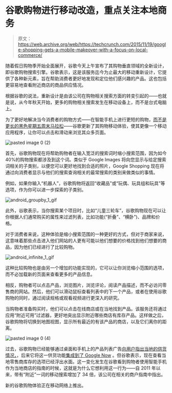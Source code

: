 # 谷歌购物进行移动改造，重点关注本地商务 

> 原文：<https://web.archive.org/web/https://techcrunch.com/2015/11/19/google-shopping-gets-a-mobile-makeover-with-a-focus-on-local-commerce/>

随着假日购物季开始全面展开，谷歌今天上午宣布了其购物垂直领域的全新设计，即谷歌购物搜索引擎。谷歌表示，这是该服务迄今为止最大的移动重新设计，它提供了各种新元素，旨在帮助消费者更好地发现和定位他们感兴趣的产品。这也包括更容易地查看附近商店的商品供应情况。

根据谷歌的说法，重新设计是由该公司在购物相关搜索方面的转变引起的——也就是说，从今年秋天开始，更多的购物相关搜索发生在移动设备上，而不是台式电脑上。

为了更好地解决当今消费者的购物方式——在智能手机上进行更短的购物，[而不是更长的黑色星期五周末马拉松](https://web.archive.org/web/20221208195902/http://adwords.blogspot.com/2015/10/2015-holiday-trends-shopping-moments.html)——谷歌更新了其购物移动体验，使其更像一个移动应用程序，让你可以点击和滑动来浏览其众多页面。

![pasted image 0 (2)](img/b870a60ec3345e4c50d7d1296c7ca67f.png)

首先，谷歌购物现在将帮助购物者在输入宽泛的搜索词时缩小搜索范围，因为如今 40%的购物搜索都涉及到这个词。类似于 Google Images 将向您显示与给定搜索词相关的子类别，以便您可以更好地找到合适的照片，Google Shopping 现在将通过向消费者显示与他们的搜索查询相关的最常搜索的类别来做类似的事情。

例如，如果你输入“机器人”，谷歌购物将返回“收藏品”或“玩偶、玩具组和玩具”等选项，作为你可以进一步探索的子类别。

![android_groupby_1_gif](img/e4c8e1edc4ae0820af1c8d29718ca755.png)

此外，谷歌表示，当你搜索某个项目时，比如“儿童三轮车”，谷歌购物现在可以让你根据人们通常购买的属性来过滤列表，比如功能(“折叠”、“横卧”)、品牌和价格。

对于消费者来说，这种体验是缩小搜索范围的一种更好的方式，但对于商家来说，这意味着那些点击进入他们网站的人更有可能以他们想要的价格找到他们想要的商品，因为他们已经进行了比较购物。

![android_infinite_1_gif](img/010416119e6d9e725c10af9af77a5ae9.png)

这种比较购物也是由另一个增加的功能实现的，它可以让你浏览缩小范围的选项，而不必加载新的页面来查看更多的产品信息。

相反，购物者可以点击产品，浏览图片，浏览评论，阅读产品描述，而不必访问零售商的网站。然后，他们可以滑动鼠标查看列表中的下一个产品，或者在使用谷歌购物的同时，通过阅读规格或观看视频进行更深入的研究。

当购物者准备购买时，他们可以点击在线商店或在当地找到产品。该服务还将通过应用“附近可用”过滤器，更好地突出显示附近哪些商店有库存产品。这样做之后，谷歌购物将切换到地图视图，显示所有最近的有该产品的商店，以及它们离你的距离。

![pasted image 0 (4)](img/c4275a425885416a3500de99ed025bbe.png)

过去，谷歌购物已经能够通过桌面和手机上的产品列表广告[向用户指出当地的供货情况，](https://web.archive.org/web/20221208195902/http://adwords.blogspot.com/2015/10/2015-holiday-trends-shopping-moments.html)，后来它将这一供货功能[集成到了 Google Now](https://web.archive.org/web/20221208195902/https://plus.google.com/u/0/+google/posts/gqipsEeLcvg) 。但谷歌表示，现在查看当地零售商库存的选项已经浮出水面。这一变化发生在谷歌看到购物者使用智能手机作为当地商店的指南的时候，这就是为什么它想利用这一行为——自 2011 年以来，带有“附近”一词的移动搜索增加了 34 倍，该公司在相关的商户指南中指出。

新的谷歌购物体验正在移动网络上推出。